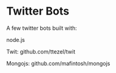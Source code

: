 Twitter Bots
===========


A few twitter bots built with:

node.js

Twit: github.com/ttezel/twit

Mongojs: github.com/mafintosh/mongojs
